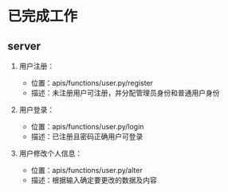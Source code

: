 # 已完成工作
## server
1. 用户注册：
   - 位置：apis/functions/user.py/register
   - 描述：未注册用户可注册，并分配管理员身份和普通用户身份

2. 用户登录：
   - 位置：apis/functions/user.py/login
   - 描述：已注册且密码正确用户可登录

3. 用户修改个人信息：
   - 位置：apis/functions/user.py/alter
   - 描述：根据输入确定要更改的数据及内容